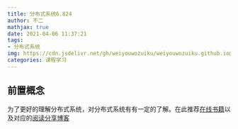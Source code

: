 ```yaml
---
title: 分布式系统6.824
author: 不二
mathjax: true
date: 2021-04-06 11:37:21
tags: 
- 分布式系统
img: https://cdn.jsdelivr.net/gh/weiyouwozuiku/weiyouwozuiku.github.io@src/source/_posts/PageImg/分布式.png
categories: 课程学习
---
```


## 前置概念

为了更好的理解分布式系统，对分布式系统有有一定的了解。在此推荐[在线书籍](http://book.mixu.net/distsys/)以及对应的[阅读分享博客]()

